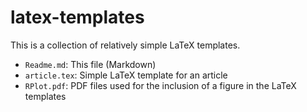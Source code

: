 # latex-templates

This is a collection of relatively simple LaTeX templates.

* `Readme.md`: This file (Markdown)
* `article.tex`: Simple LaTeX template for an article
* `RPlot.pdf`: PDF files used for the inclusion of a figure in the LaTeX templates
